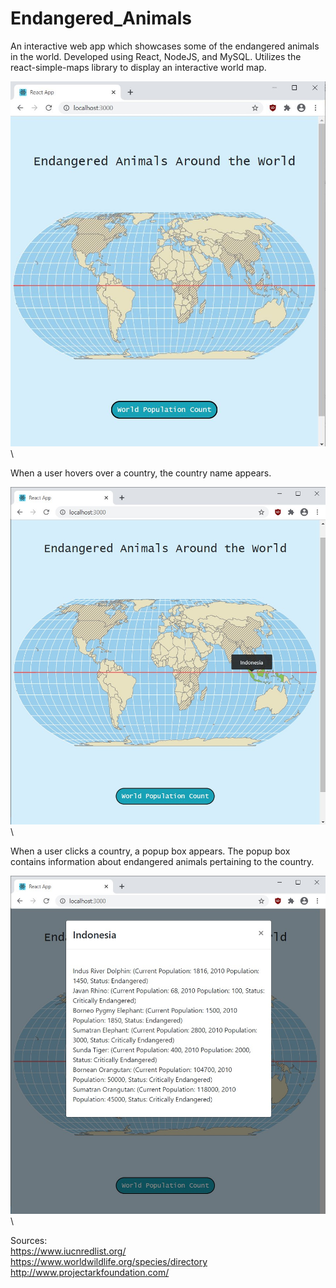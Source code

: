 # Endangered_Animals
An interactive web app which showcases some of the endangered animals in the world. Developed using React, NodeJS, and MySQL. Utilizes the react-simple-maps library to display an interactive world map.

![Image](Screenshot.JPG) \\

When a user hovers over a country, the country name appears.

![Image](ScreenshotHovering.JPG) \\

When a user clicks a country, a popup box appears. The popup box contains information about endangered animals pertaining to the country.

![Image](ScreenshotOnClickCountry.JPG) \\

Sources: \
https://www.iucnredlist.org/ \
https://www.worldwildlife.org/species/directory \
http://www.projectarkfoundation.com/ 
